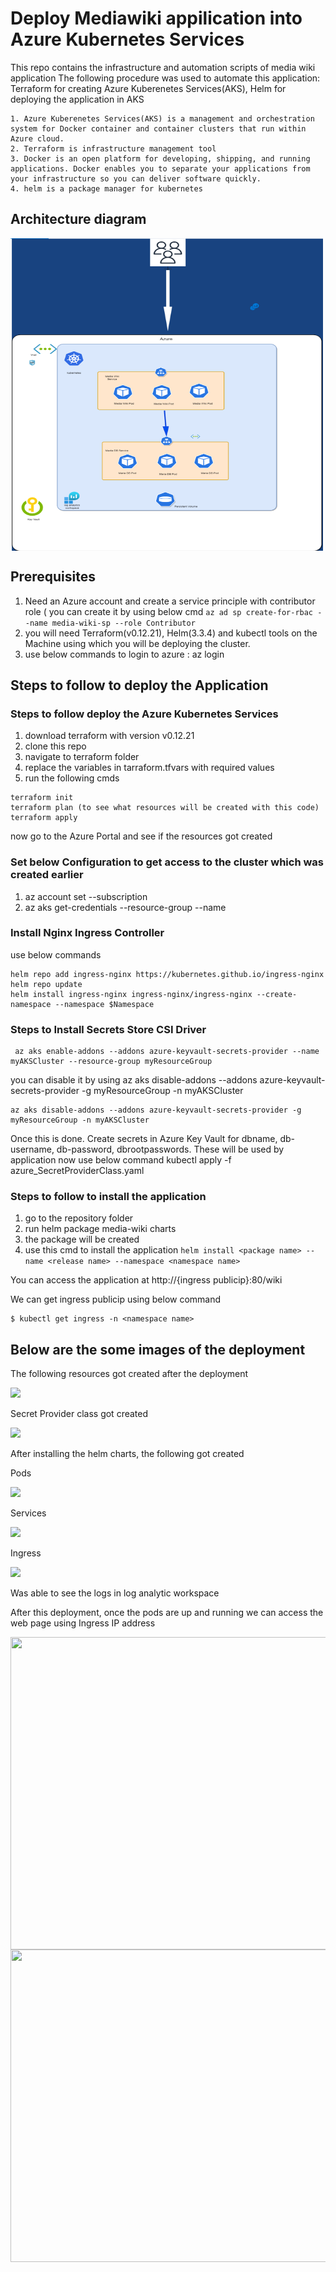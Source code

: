 
# Deploy Mediawiki appilication into Azure Kubernetes Services
This repo contains the infrastructure and automation scripts of media wiki application
The following procedure was used to automate this application:
 Terraform for creating Azure Kuberenetes Services(AKS), Helm for deploying the application in AKS

```
1. Azure Kuberenetes Services(AKS) is a management and orchestration system for Docker container and container clusters that run within Azure cloud.
2. Terraform is infrastructure management tool
3. Docker is an open platform for developing, shipping, and running applications. Docker enables you to separate your applications from your infrastructure so you can deliver software quickly. 
4. helm is a package manager for kubernetes
```
## Architecture diagram

<img src="images/architecture.png" width="500" height="500" style="vertical-align:middle">


## Prerequisites
1. Need an Azure account and create a service principle with contributor role ( you can create it by using below cmd
```az ad sp create-for-rbac --name media-wiki-sp --role Contributor ```
2. you will need Terraform(v0.12.21), Helm(3.3.4) and kubectl tools on the Machine using which you will be deploying the cluster.
3. use below commands to login to azure  : az login

## Steps to follow to deploy the Application

### Steps to follow deploy the Azure Kubernetes Services
1. download terraform with version v0.12.21
2. clone this repo
3. navigate to terraform folder
4. replace the variables in tarraform.tfvars with required values
5. run the following cmds 

```
terraform init
terraform plan (to see what resources will be created with this code)
terraform apply

```
now go to the Azure Portal and see if the resources got created

### Set below Configuration to get access to the cluster which was created earlier

1. az account set --subscription <subscription name>
2. az aks get-credentials --resource-group <resource group name> --name <cluster name>

### Install Nginx Ingress Controller
use below commands
 ```
helm repo add ingress-nginx https://kubernetes.github.io/ingress-nginx
helm repo update
helm install ingress-nginx ingress-nginx/ingress-nginx --create-namespace --namespace $Namespace
```
### Steps to Install Secrets Store CSI Driver 
 
```
 az aks enable-addons --addons azure-keyvault-secrets-provider --name myAKSCluster --resource-group myResourceGroup 
```
you can disable it by using az aks disable-addons --addons azure-keyvault-secrets-provider -g myResourceGroup -n myAKSCluster

 ```
 az aks disable-addons --addons azure-keyvault-secrets-provider -g myResourceGroup -n myAKSCluster
 ```

Once this is done. Create secrets in Azure Key Vault for dbname, db-username, db-password, dbrootpasswords. These will be used by application
now use below command
kubectl apply -f azure_SecretProviderClass.yaml

### Steps to follow to install the application

1. go to the repository folder
2. run helm package media-wiki charts
3. the package will be created
4. use this cmd to install the application ```helm install <package name> --name <release name> --namespace <namespace name> ```

You can access the application at http://{ingress publicip}:80/wiki

We can get ingress publicip using below command
```
$ kubectl get ingress -n <namespace name>
```
 
## Below are the some images of the deployment

The following resources got created after the deployment
 
<img src="images/resources.png">
 
 Secret Provider class got created
 
 <img src="images/secretProviderClass.png">

 After installing the helm charts, the following got created
 
 Pods
 
  <img src="images/pods.png">
 
 Services

 <img src="images/service.PNG">
 
 Ingress
 
  <img src="images/ingress.png" >
 
 Was able to see the logs in log analytic workspace
  
 After this deployment, once the pods are up and running we can access the web page using Ingress IP address
 
 <img src="images/mediawiki-1.37.1.PNG" width="700" height="500" style="vertical-align:middle">
 
 
 <img src="images/mediawiki_running.PNG" width="700" height="500" style="vertical-align:middle">
